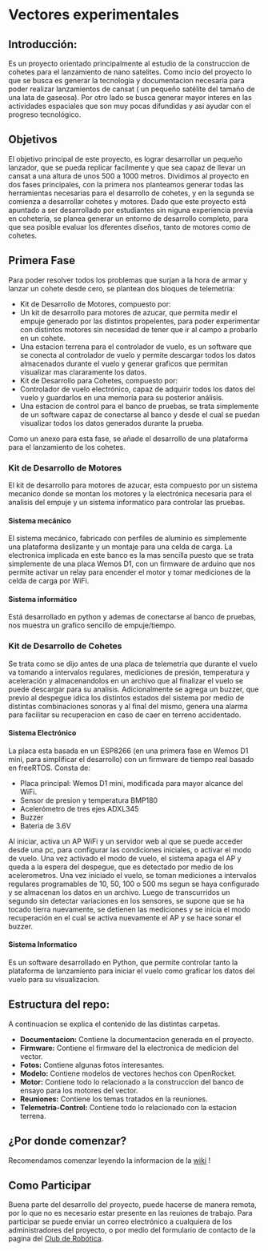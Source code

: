 # Vectores experimentales

## Introducción:
Es un proyecto orientado principalmente al estudio de la construccion de cohetes para el lanzamiento de nano satelites. Como incio del proyecto lo que se busca es generar la tecnologia y documentacion necesaria para poder realizar lanzamientos de cansat ( un pequeño satélite del tamaño de una lata de gaseosa). Por otro lado se busca generar mayor interes en las actividades espaciales que son muy pocas difundidas y asi ayudar con el progreso tecnológico.



## Objetivos

El objetivo principal de este proyecto, es lograr desarrollar un pequeño lanzador, que se pueda replicar facilmente y que sea capaz de llevar un cansat a una altura de unos 500 a 1000 metros.
Dividimos al proyecto en dos fases principales, con la primera nos planteamos generar todas las herramientas necesarias para el desarrollo de cohetes, y en la segunda se comienza a desarrollar cohetes y motores.
Dado que este proyecto está apuntado a ser desarrollado por estudiantes sin niguna experiencia previa en coheteria, se planea generar un entorno de desarrollo completo, para que sea posible evaluar los dferentes diseños, tanto de motores como de cohetes.

## Primera Fase
Para poder resolver todos los problemas que surjan a la hora de armar y lanzar un cohete desde cero, se plantean dos bloques de telemetria:
- Kit de Desarrollo de Motores, compuesto por:
 - Un kit de desarrollo para motores de azucar, que permita medir el empuje generado por las distintos propelentes, para poder experimentar con distintos motores sin necesidad de tener que ir al campo a probarlo en un cohete.
 - Una estacion terrena para el controlador de vuelo, es un software que se conecta al controlador de vuelo y permite descargar todos los datos almacenados durante el vuelo y generar graficos que permitan visualizar mas clararamente los datos.
- Kit de Desarrollo para Cohetes, compuesto por:
 - Controlador de vuelo electrónico, capaz de adquirir todos los datos del vuelo y guardarlos en una memoria para su posterior análisis.
 - Una estacion de control para el banco de pruebas, se trata simplemente de un software capaz de conectarse al banco y desde el cual se puedan visualizar todos los datos generados durante la prueba.

Como un anexo para esta fase, se añade el desarrollo de una plataforma para el lanzamiento de los cohetes.

### Kit de Desarrollo de Motores
El kit de desarrollo para motores de azucar, esta compuesto por un sistema mecanico donde se montan los motores y la electrónica necesaria para el analisis del empuje y un sistema informatico para controlar las pruebas.

#### Sistema mecánico
El sistema mecánico, fabricado con perfiles de aluminio es simplemente una plataforma deslizante y un montaje para una celda de carga. La electronica implicada en este banco es la mas sencilla puesto que se trata simplemente de una placa Wemos D1, con un firmware de arduino que nos permite activar un relay para encender el motor y tomar mediciones de la celda de carga por WiFi.

#### Sistema informático
Está desarrollado en python y ademas de conectarse al banco de pruebas, nos muestra un grafico sencillo de empuje/tiempo.

### Kit de Desarrollo de Cohetes
Se trata como se dijo antes de una placa de telemetria que durante el vuelo va tomando a intervalos regulares, mediciones de presión, temperatura y aceleración y almacenandolos en un archivo que al finalizar el vuelo se puede descargar para su analisis. Adicionalmente se agrega un buzzer, que previo al despegue idica los distintos estados del sistema por medio de distintas combinaciones sonoras y al final del mismo, genera una alarma para facilitar su recuperacion en caso de caer en terreno accidentado.

#### Sistema Electrónico
La placa esta basada en un ESP8266 (en una primera fase en Wemos D1 mini, para simplificar el desarrollo) con un firmware de tiempo real basado en freeRTOS.
Consta de:
- Placa principal: Wemos D1 mini, modificada para mayor alcance del WiFi.
- Sensor de presion y temperatura BMP180
- Acelerómetro de tres ejes ADXL345
- Buzzer
- Bateria de 3.6V

Al iniciar, activa un AP WiFi y un servidor web al que se puede acceder desde una pc, para configurar las condiciones iniciales, o activar el modo de vuelo. Una vez activado el modo de vuelo, el sistema apaga el AP y queda a la espera del despegue, que es detectado por medio de los acelerometros. Una vez iniciado el vuelo, se toman mediciones a intervalos regulares programables de 10, 50, 100 o 500 ms segun se haya configurado y se almacenan los datos en un archivo. Luego de transcurridos un segundo sin detectar variaciones en los sensores, se supone que se ha tocado tierra nuevamente, se detienen las mediciones y se inicia el modo recuperación en el cual se activa nuevamente el AP y se hace sonar el buzzer.

#### Sistema Informatico
Es un software desarrollado en Python, que permite controlar tanto la plataforma de lanzamiento para iniciar el vuelo como graficar los datos del vuelo para su visualizacion.

## Estructura del repo:
A continuacion se explica el contenido de las distintas carpetas.
* **Documentacion:** Contiene la documentacion generada en el proyecto.
* **Firmware:** Contiene el firmware del la electronica de medicion del vector.
* **Fotos:** Contiene algunas fotos interesantes.
* **Modelo:** Contiene modelos de vectores hechos con OpenRocket.
* **Motor:** Contiene todo lo relacionado a la construccion del banco de ensayo para los motores del vector.
* **Reuniones:** Contiene los temas tratados en la reuniones.
* **Telemetria-Control:** Contiene todo lo relacionado con la estacion terrena.
## ¿Por donde comenzar?
Recomendamos comenzar leyendo la informacion de la [wiki](https://github.com/ClubdeRobotica/Coheteria-Experimental/wiki) !

## Como Participar
Buena parte del desarrollo del proyecto, puede hacerse de manera remota, por lo que no es necesario estar presente en las reuiones de trabajo.
Para participar se puede enviar un correo electrónico a cualquiera de los administradores del proyecto, o por medio del formulario de contacto de la pagina del [Club de Robótica](https://clubderobotica.github.io/).